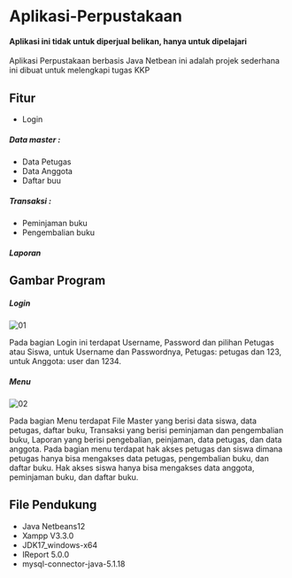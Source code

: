# Aplikasi-Perpustakaan
#### Aplikasi ini tidak untuk diperjual belikan, hanya untuk dipelajari

Aplikasi Perpustakaan berbasis Java Netbean ini adalah projek sederhana ini dibuat untuk melengkapi tugas KKP 

## Fitur
- Login 
##### Data master :
- Data Petugas
- Data Anggota
- Daftar buu
##### Transaksi :
- Peminjaman buku
- Pengembalian buku
##### Laporan

## Gambar Program 

##### Login
![01](https://github.com/dullatif/Program1/assets/99376650/5dd607c2-2713-4a82-8c7d-715b8aa30d33)

Pada bagian Login ini terdapat Username, Password dan pilihan Petugas atau Siswa, untuk Username dan Passwordnya, Petugas: petugas dan 123, untuk Anggota: user dan 1234.

##### Menu
![02](https://github.com/dullatif/Program1/assets/99376650/8df14a6c-9dd2-4167-8b5b-50f2b2de09fb)

Pada bagian Menu terdapat File Master yang berisi data siswa, data petugas, daftar buku, Transaksi yang berisi peminjaman dan pengembalian buku, Laporan  yang berisi pengebalian, peinjaman, data petugas, dan data anggota.
Pada bagian menu terdapat hak akses petugas dan siswa dimana petugas hanya bisa mengakses data petugas, pengembalian buku, dan daftar buku. Hak akses siswa hanya bisa mengakses data anggota, peminjaman buku, dan daftar buku.

## File Pendukung
- Java Netbeans12
- Xampp V3.3.0
- JDK17_windows-x64
- IReport 5.0.0
- mysql-connector-java-5.1.18
